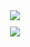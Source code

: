 <div style="display: grid; row-gap: 10px; justify-items: center;">
<img src=https://github-readme-stats.vercel.app/api?username=BinaryBun&show_icons=true&theme=radical&border_color=141321>
<img src=https://github-readme-stats.vercel.app/api/top-langs/?username=BinaryBun&layout=compact&bg_color=141321&border_color=141321&card_width=445&>
</div>
